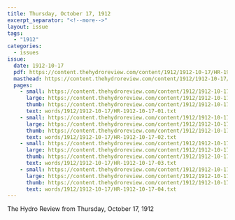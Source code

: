 ```yaml
---
title: Thursday, October 17, 1912
excerpt_separator: "<!--more-->"
layout: issue
tags:
  - "1912"
categories:
  - issues
issue:
  date: 1912-10-17
  pdf: https://content.thehydroreview.com/content/1912/1912-10-17/HR-1912-10-17.pdf
  masthead: https://content.thehydroreview.com/content/1912/1912-10-17/masthead/HR-1912-10-17.jpg
  pages:
    - small: https://content.thehydroreview.com/content/1912/1912-10-17/small/HR-1912-10-17-01.jpg
      large: https://content.thehydroreview.com/content/1912/1912-10-17/large/HR-1912-10-17-01.jpg
      thumb: https://content.thehydroreview.com/content/1912/1912-10-17/thumbnails/HR-1912-10-17-01.jpg
      text: words/1912/1912-10-17/HR-1912-10-17-01.txt
    - small: https://content.thehydroreview.com/content/1912/1912-10-17/small/HR-1912-10-17-02.jpg
      large: https://content.thehydroreview.com/content/1912/1912-10-17/large/HR-1912-10-17-02.jpg
      thumb: https://content.thehydroreview.com/content/1912/1912-10-17/thumbnails/HR-1912-10-17-02.jpg
      text: words/1912/1912-10-17/HR-1912-10-17-02.txt
    - small: https://content.thehydroreview.com/content/1912/1912-10-17/small/HR-1912-10-17-03.jpg
      large: https://content.thehydroreview.com/content/1912/1912-10-17/large/HR-1912-10-17-03.jpg
      thumb: https://content.thehydroreview.com/content/1912/1912-10-17/thumbnails/HR-1912-10-17-03.jpg
      text: words/1912/1912-10-17/HR-1912-10-17-03.txt
    - small: https://content.thehydroreview.com/content/1912/1912-10-17/small/HR-1912-10-17-04.jpg
      large: https://content.thehydroreview.com/content/1912/1912-10-17/large/HR-1912-10-17-04.jpg
      thumb: https://content.thehydroreview.com/content/1912/1912-10-17/thumbnails/HR-1912-10-17-04.jpg
      text: words/1912/1912-10-17/HR-1912-10-17-04.txt
---
```


The Hydro Review from Thursday, October 17, 1912

<!--more-->

